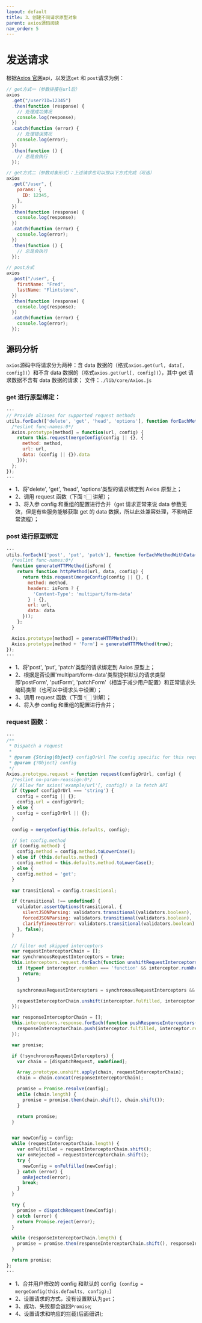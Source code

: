 ```yaml
---
layout: default
title: 3、创建不同请求原型对象
parent: axios源码阅读
nav_order: 5
---
```


# 发送请求

根据[Axios 官网](https://www.axios-http.cn/)api，以发送`get` 和 `post`请求为例：

```javascript
// get方式一（参数拼接在url后）
axios
  .get("/user?ID=12345")
  .then(function (response) {
    // 处理成功情况
    console.log(response);
  })
  .catch(function (error) {
    // 处理错误情况
    console.log(error);
  })
  .then(function () {
    // 总是会执行
  });

// get方式二（参数对象形式）：上述请求也可以按以下方式完成（可选）
axios
  .get("/user", {
    params: {
      ID: 12345,
    },
  })
  .then(function (response) {
    console.log(response);
  })
  .catch(function (error) {
    console.log(error);
  })
  .then(function () {
    // 总是会执行
  });

// post方式
axios
  .post("/user", {
    firstName: "Fred",
    lastName: "Flintstone",
  })
  .then(function (response) {
    console.log(response);
  })
  .catch(function (error) {
    console.log(error);
  });
```

## 源码分析

`axios`源码中将请求分为两种：含 data 数据的（格式`axios.get(url, data[, config])`）和不含 data 数据的（格式`axios.get(url[, config])`），其中 get 请求数据不含有 data 数据的请求；
文件：`./lib/core/Axios.js`

### get 进行原型绑定：

```javascript
···
// Provide aliases for supported request methods
utils.forEach(['delete', 'get', 'head', 'options'], function forEachMethodNoData(method) {
  /*eslint func-names:0*/
  Axios.prototype[method] = function(url, config) {
    return this.request(mergeConfig(config || {}, {
      method: method,
      url: url,
      data: (config || {}).data
    }));
  };
});
···
```

- 1、将'delete', 'get', 'head', 'options'类型的请求绑定到 Axios 原型上；
- 2、调用 request 函数（下面 👇🏻 讲解）；
- 3、将入参 config 和重组的配置进行合并（get 请求正常来说 data 参数无效，但是有些服务能够获取 get 的 data 数据，所以此处兼容处理，不影响正常流程）；

### post 进行原型绑定

```javascript
···
utils.forEach(['post', 'put', 'patch'], function forEachMethodWithData(method) {
  /*eslint func-names:0*/
  function generateHTTPMethod(isForm) {
    return function httpMethod(url, data, config) {
      return this.request(mergeConfig(config || {}, {
        method: method,
        headers: isForm ? {
          'Content-Type': 'multipart/form-data'
        } : {},
        url: url,
        data: data
      }));
    };
  }

  Axios.prototype[method] = generateHTTPMethod();
  Axios.prototype[method + 'Form'] = generateHTTPMethod(true);
});
···
```

- 1、将'post', 'put', 'patch'类型的请求绑定到 Axios 原型上；
- 2、根据是否设置'multipart/form-data'类型提供默认的请求类型即'postForm', 'putForm', 'patchForm'（相当于减少用户配置）和正常请求头编码类型（也可以中请求头中设置）；
- 3、调用 request 函数（下面 👇🏻 讲解）；
- 4、将入参 config 和重组的配置进行合并；

### request 函数：

```javascript
···
/**
 * Dispatch a request
 *
 * @param {String|Object} configOrUrl The config specific for this request (merged with this.defaults)
 * @param {?Object} config
 */
Axios.prototype.request = function request(configOrUrl, config) {
  /*eslint no-param-reassign:0*/
  // Allow for axios('example/url'[, config]) a la fetch API
  if (typeof configOrUrl === 'string') {
    config = config || {};
    config.url = configOrUrl;
  } else {
    config = configOrUrl || {};
  }

  config = mergeConfig(this.defaults, config);

  // Set config.method
  if (config.method) {
    config.method = config.method.toLowerCase();
  } else if (this.defaults.method) {
    config.method = this.defaults.method.toLowerCase();
  } else {
    config.method = 'get';
  }

  var transitional = config.transitional;

  if (transitional !== undefined) {
    validator.assertOptions(transitional, {
      silentJSONParsing: validators.transitional(validators.boolean),
      forcedJSONParsing: validators.transitional(validators.boolean),
      clarifyTimeoutError: validators.transitional(validators.boolean)
    }, false);
  }

  // filter out skipped interceptors
  var requestInterceptorChain = [];
  var synchronousRequestInterceptors = true;
  this.interceptors.request.forEach(function unshiftRequestInterceptors(interceptor) {
    if (typeof interceptor.runWhen === 'function' && interceptor.runWhen(config) === false) {
      return;
    }

    synchronousRequestInterceptors = synchronousRequestInterceptors && interceptor.synchronous;

    requestInterceptorChain.unshift(interceptor.fulfilled, interceptor.rejected);
  });

  var responseInterceptorChain = [];
  this.interceptors.response.forEach(function pushResponseInterceptors(interceptor) {
    responseInterceptorChain.push(interceptor.fulfilled, interceptor.rejected);
  });

  var promise;

  if (!synchronousRequestInterceptors) {
    var chain = [dispatchRequest, undefined];

    Array.prototype.unshift.apply(chain, requestInterceptorChain);
    chain = chain.concat(responseInterceptorChain);

    promise = Promise.resolve(config);
    while (chain.length) {
      promise = promise.then(chain.shift(), chain.shift());
    }

    return promise;
  }


  var newConfig = config;
  while (requestInterceptorChain.length) {
    var onFulfilled = requestInterceptorChain.shift();
    var onRejected = requestInterceptorChain.shift();
    try {
      newConfig = onFulfilled(newConfig);
    } catch (error) {
      onRejected(error);
      break;
    }
  }

  try {
    promise = dispatchRequest(newConfig);
  } catch (error) {
    return Promise.reject(error);
  }

  while (responseInterceptorChain.length) {
    promise = promise.then(responseInterceptorChain.shift(), responseInterceptorChain.shift());
  }

  return promise;
};
···
```

- 1、合并用户修改的 config 和默认的 config（`config = mergeConfig(this.defaults, config);`）
- 2、设置请求的方式，没有设置默认为`get`；
- 3、成功、失败都会返回`Promise`;
- 4、设置请求和响应的拦截(后面细讲);
